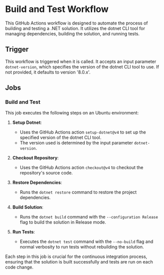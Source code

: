 # Build and Test Workflow

This GitHub Actions workflow is designed to automate the process of building and testing a .NET solution. It utilizes the dotnet CLI tool for managing dependencies, building the solution, and running tests.

## Trigger

This workflow is triggered when it is called. It accepts an input parameter `dotnet-version`, which specifies the version of the dotnet CLI tool to use. If not provided, it defaults to version '8.0.x'.

## Jobs

### Build and Test

This job executes the following steps on an Ubuntu environment:

1. **Setup Dotnet**:
   - Uses the GitHub Actions action `setup-dotnet@v4` to set up the specified version of the dotnet CLI tool.
   - The version used is determined by the input parameter `dotnet-version`.

2. **Checkout Repository**:
   - Uses the GitHub Actions action `checkout@v4` to checkout the repository's source code.

3. **Restore Dependencies**:
   - Runs the `dotnet restore` command to restore the project dependencies.

4. **Build Solution**:
   - Runs the `dotnet build` command with the `--configuration Release` flag to build the solution in Release mode.

5. **Run Tests**:
   - Executes the `dotnet test` command with the `--no-build` flag and normal verbosity to run tests without rebuilding the solution.

Each step in this job is crucial for the continuous integration process, ensuring that the solution is built successfully and tests are run on each code change.
